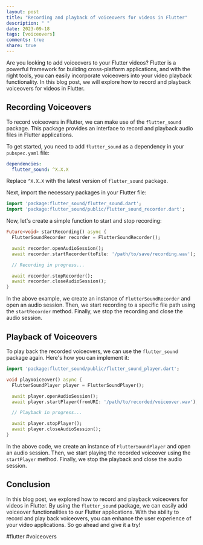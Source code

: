 ```yaml
---
layout: post
title: "Recording and playback of voiceovers for videos in Flutter"
description: " "
date: 2023-09-18
tags: [voiceovers]
comments: true
share: true
---
```


Are you looking to add voiceovers to your Flutter videos? Flutter is a powerful framework for building cross-platform applications, and with the right tools, you can easily incorporate voiceovers into your video playback functionality. In this blog post, we will explore how to record and playback voiceovers for videos in Flutter.

## Recording Voiceovers

To record voiceovers in Flutter, we can make use of the `flutter_sound` package. This package provides an interface to record and playback audio files in Flutter applications.

To get started, you need to add `flutter_sound` as a dependency in your `pubspec.yaml` file:

```yaml
dependencies:
  flutter_sound: ^X.X.X
```

Replace `^X.X.X` with the latest version of `flutter_sound` package.

Next, import the necessary packages in your Flutter file:

```dart
import 'package:flutter_sound/flutter_sound.dart';
import 'package:flutter_sound/public/flutter_sound_recorder.dart';
```

Now, let's create a simple function to start and stop recording:

```dart
Future<void> startRecording() async {
  FlutterSoundRecorder recorder = FlutterSoundRecorder();

  await recorder.openAudioSession();
  await recorder.startRecorder(toFile: '/path/to/save/recording.wav');

  // Recording in progress...

  await recorder.stopRecorder();
  await recorder.closeAudioSession();
}
```

In the above example, we create an instance of `FlutterSoundRecorder` and open an audio session. Then, we start recording to a specific file path using the `startRecorder` method. Finally, we stop the recording and close the audio session.

## Playback of Voiceovers

To play back the recorded voiceovers, we can use the `flutter_sound` package again. Here's how you can implement it:

```dart
import 'package:flutter_sound/public/flutter_sound_player.dart';

void playVoiceover() async {
  FlutterSoundPlayer player = FlutterSoundPlayer();

  await player.openAudioSession();
  await player.startPlayer(fromURI: '/path/to/recorded/voiceover.wav');

  // Playback in progress...

  await player.stopPlayer();
  await player.closeAudioSession();
}
```

In the above code, we create an instance of `FlutterSoundPlayer` and open an audio session. Then, we start playing the recorded voiceover using the `startPlayer` method. Finally, we stop the playback and close the audio session.

## Conclusion

In this blog post, we explored how to record and playback voiceovers for videos in Flutter. By using the `flutter_sound` package, we can easily add voiceover functionalities to our Flutter applications. With the ability to record and play back voiceovers, you can enhance the user experience of your video applications. So go ahead and give it a try!

#flutter #voiceovers